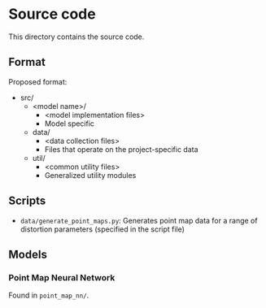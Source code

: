 # Source code

This directory contains the source code.

## Format

Proposed format:

- src/
  - \<model name\>/
    - \<model implementation files\>
    - Model specific
  - data/
    - \<data collection files\>
    - Files that operate on the project-specific data
  - util/
    - \<common utility files\>
    - Generalized utility modules


## Scripts

- `data/generate_point_maps.py`: Generates point map data for a range of distortion parameters (specified in the script file)

## Models

### Point Map Neural Network

Found in `point_map_nn/`.